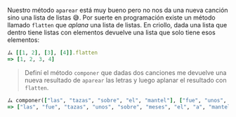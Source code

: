 Nuestro método `aparear` está muy bueno pero no nos da una nueva canción sino una lista de listas :sweat_smile:. Por suerte en programación existe un método llamado `flatten` que _aplana_ una lista de listas. En criollo, dada una lista que dentro tiene listas con elementos devuelve una lista que solo tiene esos elementos:

``` ruby
ム [[1, 2], [3], [4]].flatten
=> [1, 2, 3, 4]
```

> Definí el método `componer` que dadas dos canciones me devuelve una nueva resultado de `aparear` las letras y luego aplanar el resultado con `flatten`.

``` ruby
ム componer(["las", "tazas", "sobre", "el", "mantel"], ["fue", "unos", "meses", "a", "Caseros"])
=> ["las", "fue", "tazas", "unos", "sobre", "meses", "el", "a", "mantel", "Caseros"]
```
